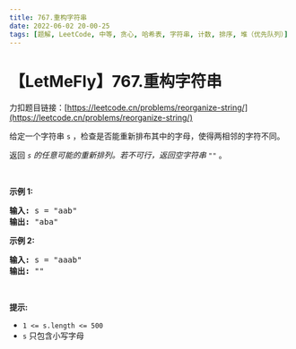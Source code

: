 ```yaml
---
title: 767.重构字符串
date: 2022-06-02 20-00-25
tags: [题解, LeetCode, 中等, 贪心, 哈希表, 字符串, 计数, 排序, 堆（优先队列）]
---
```


# 【LetMeFly】767.重构字符串

力扣题目链接：[https://leetcode.cn/problems/reorganize-string/](https://leetcode.cn/problems/reorganize-string/)

<p>给定一个字符串&nbsp;<code>s</code>&nbsp;，检查是否能重新排布其中的字母，使得两相邻的字符不同。</p>

<p>返回<em> <code>s</code>&nbsp;的任意可能的重新排列。若不可行，返回空字符串&nbsp;<code>""</code></em>&nbsp;。</p>

<p>&nbsp;</p>

<p><strong>示例&nbsp;1:</strong></p>

<pre>
<strong>输入:</strong> s = "aab"
<strong>输出:</strong> "aba"
</pre>

<p><strong>示例 2:</strong></p>

<pre>
<strong>输入:</strong> s = "aaab"
<strong>输出:</strong> ""
</pre>

<p>&nbsp;</p>

<p><strong>提示:</strong></p>

<ul>
	<li><code>1 &lt;= s.length &lt;= 500</code></li>
	<li><code>s</code> 只包含小写字母</li>
</ul>


    